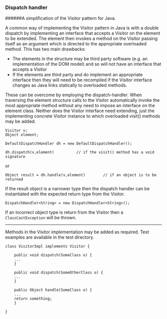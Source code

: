 ### Dispatch handler

######A simplification of the Visitor pattern for Java.

A common way of implementing the Visitor pattern in Java is with a double dispatch by implementing an interface that accepts a Visitor on the element to be extended. The element  then invokes a method on the Visitor passing itself as an argument which is directed to the appropriate overloaded method. This has two main drawbacks:

* The elements in the structure may be third party software (e.g. an implementation of the DOM model) and so will not have an interface that accepts a Visitor
* If the elements are third party and do implement an appropriate interface then they will need to be recompiled if the Visitor interface changes as Java links statically to overloaded methods.

These can be overcome by employing the dispatch-handler. When traversing the element structure calls to the Visitor automatically invoke the most appropriate method without any need to impose an interface on the element class. Neither does the Visitor interface need extending, just the implementing concrete Visitor instance to which overloaded visit() methods may be added.

```
Visitor v;
Object element;

DefaultDispatchHandler dh = new DefaultDispatchHandler();

dh.dispatch(v,element)			// if the visit() method has a void signature
```
or 

```
Object result = dh.handle(v,element)		// if an object is to be returned
```

If the result object is a narrower type then the dispatch handler can be instantiated with the expected return type from the Visitor. 
```
DispatchHandler<String> = new DispatchHandler<String>();
```

If an incorrect object type is return from the Visitor then a `ClassCastException` will be thrown.

___

Methods in the Visitor implementation may be added as required. Test examples are available in the test directory.

```
class VisitorImpl implements Visitor {

	public void dispatch(SomeClass o) {
	...
	}
	
	public void dispatch(SomeOtherClass o) {
	...
	}
	
	public Object handle(SomeClass o) {
	...
	return something;
	}

}

```